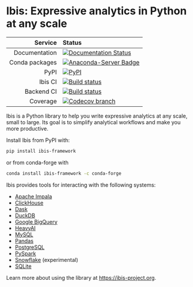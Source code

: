 # Ibis: Expressive analytics in Python at any scale

|        Service | Status                                                                                                                                                                                                |
| -------------: | :---------------------------------------------------------------------------------------------------------------------------------------------------------------------------------------------------- |
|  Documentation | [![Documentation Status](https://img.shields.io/badge/docs-docs.ibis--project.org-blue.svg)](http://ibis-project.org)                                                                                 |
| Conda packages | [![Anaconda-Server Badge](https://anaconda.org/conda-forge/ibis-framework/badges/version.svg)](https://anaconda.org/conda-forge/ibis-framework)                                                       |
|           PyPI | [![PyPI](https://img.shields.io/pypi/v/ibis-framework.svg)](https://pypi.org/project/ibis-framework)                                                                                                  |
|        Ibis CI | [![Build status](https://github.com/ibis-project/ibis/actions/workflows/ibis-main.yml/badge.svg)](https://github.com/ibis-project/ibis/actions/workflows/ibis-main.yml?query=branch%3Amaster)         |
|     Backend CI | [![Build status](https://github.com/ibis-project/ibis/actions/workflows/ibis-backends.yml/badge.svg)](https://github.com/ibis-project/ibis/actions/workflows/ibis-backends.yml?query=branch%3Amaster) |
|       Coverage | [![Codecov branch](https://img.shields.io/codecov/c/github/ibis-project/ibis/master.svg)](https://codecov.io/gh/ibis-project/ibis)                                                                    |

Ibis is a Python library to help you write expressive analytics at any scale,
small to large. Its goal is to simplify analytical workflows and make you more
productive.

Install Ibis from PyPI with:

```sh
pip install ibis-framework
```

or from conda-forge with

```sh
conda install ibis-framework -c conda-forge
```

Ibis provides tools for interacting with the following systems:

- [Apache Impala](https://ibis-project.org/docs/latest/backends/Impala/)
- [ClickHouse](https://ibis-project.org/docs/latest/backends/ClickHouse/)
- [Dask](https://ibis-project.org/docs/latest/backends/Dask/)
- [DuckDB](https://ibis-project.org/docs/latest/backends/DuckDB/)
- [Google BigQuery](https://github.com/ibis-project/ibis-bigquery)
- [HeavyAI](https://github.com/heavyai/ibis-heavyai)
- [MySQL](https://ibis-project.org/docs/latest/backends/MySQL/)
- [Pandas](https://ibis-project.org/docs/latest/backends/Pandas/)
- [PostgreSQL](https://ibis-project.org/docs/latest/backends/PostgreSQL/)
- [PySpark](https://ibis-project.org/docs/latest/backends/PySpark/)
- [Snowflake](https://ibis-project.org/docs/latest/backends/Snowflake) (experimental)
- [SQLite](https://ibis-project.org/docs/latest/backends/SQLite/)

Learn more about using the library at https://ibis-project.org.
